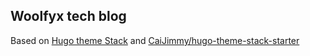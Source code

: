 ## Woolfyx tech blog

Based on [Hugo theme Stack](https://github.com/CaiJimmy/hugo-theme-stack) and [CaiJimmy/hugo-theme-stack-starter](https://github.com/CaiJimmy/hugo-theme-stack-starter)